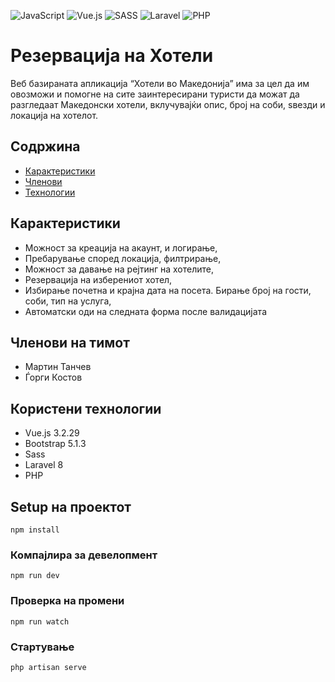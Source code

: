 ![JavaScript](https://img.shields.io/badge/javascript-%23323330.svg?style=for-the-badge&logo=javascript&logoColor=%23F7DF1E) ![Vue.js](https://img.shields.io/badge/vuejs-%2335495e.svg?style=for-the-badge&logo=vuedotjs&logoColor=%234FC08D) ![SASS](https://img.shields.io/badge/SASS-hotpink.svg?style=for-the-badge&logo=SASS&logoColor=white) ![Laravel](https://img.shields.io/badge/Laravel-FF2D20?style=for-the-badge&logo=laravel&logoColor=white) ![PHP](https://img.shields.io/badge/PHP-777BB4?style=for-the-badge&logo=php&logoColor=white)


# Резервација на Хотели

Веб базираната апликација “Хотели во Македонија” има за цел да им овозможи и помогне на сите заинтересирани туристи да можат да разгледаат Македонски хотели, вклучувајќи опис, број на соби, ѕвезди и локација на хотелот.

## Содржина

* [Карактеристики](#карактеристики)
* [Членови](#членови)
* [Технологии](#технологии)


## Карактеристики

- Можност за креација на акаунт, и логирање,
- Пребарување според локација, филтрирање,
- Можност за давање на рејтинг на хотелите,
- Резервација на изберениот хотел,
- Избирање почетна и крајна дата на посета. Бирање број на гости, соби, тип на услуга,
- Автоматски оди на следната форма после валидацијата

## Членови на тимот

- Мартин Танчев
- Ѓорги Костов

## Користени технологии

- Vue.js 3.2.29
- Bootstrap 5.1.3
- Sass
- Laravel 8
- PHP


## Setup на проектот
```
npm install
```

### Компајлира за девелопмент
```
npm run dev
```

### Проверка на промени
```
npm run watch
```

### Стартување
```
php artisan serve
